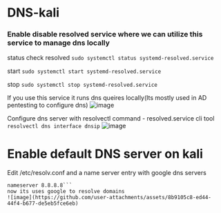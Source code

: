 # DNS-kali
### Enable disable resolved service where we can utilize this service to manage dns locally

status check resolved
```sudo systemctl status systemd-resolved.service```

start
```sudo systemctl start systemd-resolved.service```

stop
```sudo systemctl stop systemd-resolved.service```

If you use this service it runs dns queires locally(Its mostly used in AD pentesting to configure dns)
![image](https://github.com/user-attachments/assets/f79ebfcf-ff5b-4816-b728-65b6d5acdbed)

Configure dns server with resolvectl command - resolved.service cli tool
```resolvectl dns interface dnsip```
![image](https://github.com/user-attachments/assets/4e74b7c9-5aa4-46d8-b486-9e12fdd857a4)



# Enable default DNS server on kali
Edit /etc/resolv.conf and a name server entry with google dns servers

```nano /etc/resolv.conf
nameserver 8.8.8.8```
now its uses google to resolve domains
![image](https://github.com/user-attachments/assets/8b9105c8-ed44-44f4-b677-de5eb5fce6eb)

